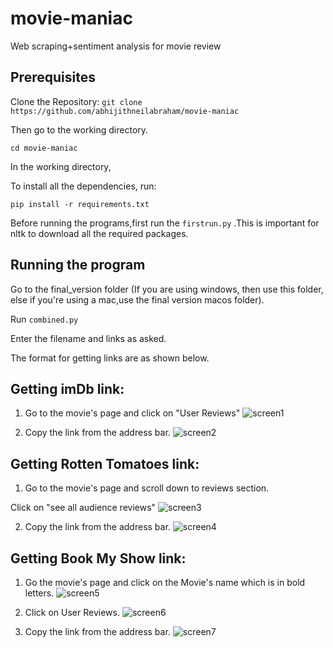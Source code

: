 # movie-maniac
Web scraping+sentiment analysis for movie review

## Prerequisites

Clone the Repository:
```git clone https://github.com/abhijithneilabraham/movie-maniac```

Then go to the working directory.

```cd movie-maniac```

In the working directory,

To install all the dependencies, run:

``` pip install -r requirements.txt ```

Before running the programs,first run the ```firstrun.py``` .This is important for nltk to download all the required packages.

## Running the program
 
 Go to the final_version folder (If you are using windows, then use this folder, else if you're using a mac,use the final version macos folder).
 
 Run ```combined.py```
 
 Enter the filename and links as asked.
 
The format for getting links are as shown below.


## Getting imDb link:

1. Go to the movie's page and click on "User Reviews"
![screen1](./src/im_1.png)

2. Copy the link from the address bar.
![screen2](./src/im_2.png)

## Getting Rotten Tomatoes link:

1. Go to the movie's page and scroll down to reviews section.

Click on "see all audience reviews"
![screen3](./src/rt_1.png)

2. Copy the link from the address bar.
![screen4](./src/rt_2.png)

## Getting Book My Show link:

1. Go the movie's page and click on the Movie's name which is in bold letters.
![screen5](./src/book_1.png)

2. Click on User Reviews.
![screen6](./src/book_2.png)

3. Copy the link from the address bar.
![screen7](./src/book_3.png)

